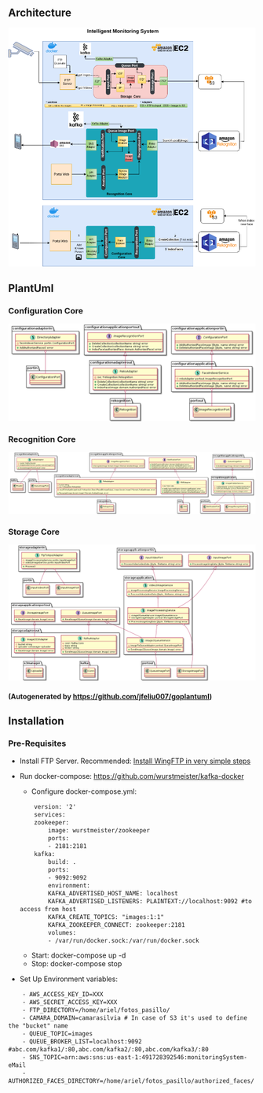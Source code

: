 ## Architecture
![Architecture](documentation/Architecture.png)

## PlantUml

### Configuration Core
![Configuration Core](documentation/puml/configuration-core.png)
### Recognition Core
![Recognition Core](documentation/puml/recognition-core.png)
### Storage Core
![Storage Core](documentation/puml/storage-core.png)

#### (Autogenerated by https://github.com/jfeliu007/goplantuml)

## Installation

### Pre-Requisites

* Install FTP Server. Recommended: [Install WingFTP in very simple steps](documentation/wingFTP/README.md)

* Run docker-compose: https://github.com/wurstmeister/kafka-docker

    - Configure docker-compose.yml:

    ```
        version: '2'
        services:
        zookeeper:
            image: wurstmeister/zookeeper
            ports:
            - 2181:2181
        kafka:
            build: .
            ports:
            - 9092:9092
            environment:
            KAFKA_ADVERTISED_HOST_NAME: localhost
            KAFKA_ADVERTISED_LISTENERS: PLAINTEXT://localhost:9092 #to access from host
            KAFKA_CREATE_TOPICS: "images:1:1"
            KAFKA_ZOOKEEPER_CONNECT: zookeeper:2181
            volumes:
            - /var/run/docker.sock:/var/run/docker.sock

    ```

    - Start: docker-compose up -d
    - Stop: docker-compose stop

* Set Up Environment variables:

```
    - AWS_ACCESS_KEY_ID=XXX
    - AWS_SECRET_ACCESS_KEY=XXX
    - FTP_DIRECTORY=/home/ariel/fotos_pasillo/
    - CAMARA_DOMAIN=camarasilvia # In case of S3 it's used to define the "bucket" name
    - QUEUE_TOPIC=images
    - QUEUE_BROKER_LIST=localhost:9092 #abc.com/kafka1/:80,abc.com/kafka2/:80,abc.com/kafka3/:80
    - SNS_TOPIC=arn:aws:sns:us-east-1:491728392546:monitoringSystem-eMail
    - AUTHORIZED_FACES_DIRECTORY=/home/ariel/fotos_pasillo/authorized_faces/
```
